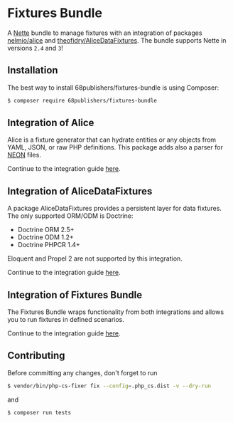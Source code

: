 # Fixtures Bundle

A [Nette](https://nette.org) bundle to manage fixtures with an integration of packages [nelmio/alice](https://github.com/nelmio/alice) and [theofidry/AliceDataFixtures](https://github.com/theofidry/AliceDataFixtures).
The bundle supports Nette in versions `2.4` and `3`!

## Installation

The best way to install 68publishers/fixtures-bundle is using Composer:

```bash
$ composer require 68publishers/fixtures-bundle
```

## Integration of Alice

Alice is a fixture generator that can hydrate entities or any objects from YAML, JSON, or raw PHP definitions. 
This package adds also a parser for [NEON](https://ne-on.org) files.

Continue to the integration guide [here](docs/integration/alice.md).

## Integration of AliceDataFixtures

A package AliceDataFixtures provides a persistent layer for data fixtures. The only supported ORM/ODM is Doctrine:

- Doctrine ORM 2.5+
- Doctrine ODM 1.2+
- Doctrine PHPCR 1.4+

Eloquent and Propel 2 are not supported by this integration.

Continue to the integration guide [here](docs/integration/alice-data-fixtures.md).

## Integration of Fixtures Bundle

The Fixtures Bundle wraps functionality from both integrations and allows you to run fixtures in defined scenarios.

Continue to the integration guide [here](docs/integration/fixtures-bundle.md).

## Contributing

Before committing any changes, don't forget to run

```bash
$ vendor/bin/php-cs-fixer fix --config=.php_cs.dist -v --dry-run
```

and

```bash
$ composer run tests
```

